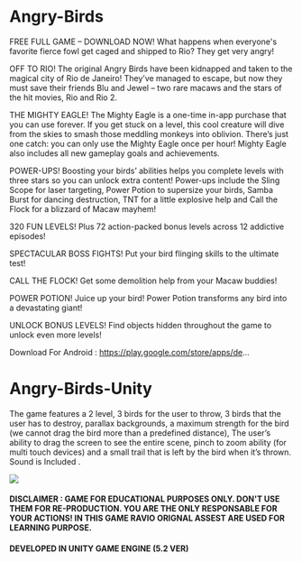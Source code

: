 # Angry-Birds 
FREE FULL GAME – DOWNLOAD NOW!
What happens when everyone's favorite fierce fowl get caged and shipped to Rio? They get very angry!

OFF TO RIO!
The original Angry Birds have been kidnapped and taken to the magical city of Rio de Janeiro! They’ve managed to escape, but now they must save their friends Blu and Jewel – two rare macaws and the stars of the hit movies, Rio and Rio 2.

THE MIGHTY EAGLE! 
The Mighty Eagle is a one-time in-app purchase that you can use forever. If you get stuck on a level, this cool creature will dive from the skies to smash those meddling monkeys into oblivion. There’s just one catch: you can only use the Mighty Eagle once per hour! Mighty Eagle also includes all new gameplay goals and achievements.

POWER-UPS!
Boosting your birds’ abilities helps you complete levels with three stars so you can unlock extra content! Power-ups include the Sling Scope for laser targeting, Power Potion to supersize your birds, Samba Burst for dancing destruction, TNT for a little explosive help and Call the Flock for a blizzard of Macaw mayhem!

320 FUN LEVELS! Plus 72 action-packed bonus levels across 12 addictive episodes!

SPECTACULAR BOSS FIGHTS! Put your bird flinging skills to the ultimate test!

CALL THE FLOCK! Get some demolition help from your Macaw buddies!

POWER POTION! Juice up your bird! Power Potion transforms any bird into a devastating giant! 

UNLOCK BONUS LEVELS! Find objects hidden throughout the game to unlock even more levels!

Download For Android : https://play.google.com/store/apps/de...

# Angry-Birds-Unity

The game features a 2 level, 3 birds for the user to throw, 3 birds  that the user has to destroy, parallax backgrounds, a maximum strength for the bird (we cannot drag the bird more than a predefined distance), The user’s ability to drag the screen to see the entire scene, pinch to zoom ability (for multi touch devices)  and a small trail that is left by the bird when it’s thrown. Sound is Included .

<img src="image.gif" />

#### DISCLAIMER : GAME FOR EDUCATIONAL PURPOSES ONLY. DON'T USE THEM FOR RE-PRODUCTION. YOU ARE THE ONLY RESPONSABLE FOR YOUR ACTIONS! IN THIS GAME RAVIO ORIGNAL ASSEST ARE USED FOR LEARNING PURPOSE.

#### DEVELOPED IN UNITY GAME ENGINE (5.2 VER)
